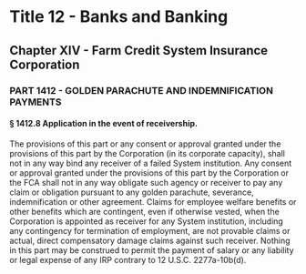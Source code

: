 
# Title 12 - Banks and Banking
## Chapter XIV - Farm Credit System Insurance Corporation
### PART 1412 - GOLDEN PARACHUTE AND INDEMNIFICATION PAYMENTS
#### § 1412.8 Application in the event of receivership.

The provisions of this part or any consent or approval granted under the provisions of this part by the Corporation (in its corporate capacity), shall not in any way bind any receiver of a failed System institution. Any consent or approval granted under the provisions of this part by the Corporation or the FCA shall not in any way obligate such agency or receiver to pay any claim or obligation pursuant to any golden parachute, severance, indemnification or other agreement. Claims for employee welfare benefits or other benefits which are contingent, even if otherwise vested, when the Corporation is appointed as receiver for any System institution, including any contingency for termination of employment, are not provable claims or actual, direct compensatory damage claims against such receiver. Nothing in this part may be construed to permit the payment of salary or any liability or legal expense of any IRP contrary to 12 U.S.C. 2277a-10b(d).

